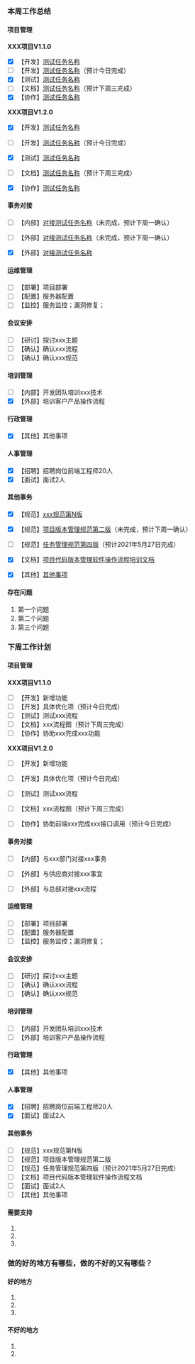 ### 本周工作总结

#### 项目管理

**XXX项目V1.1.0**

- [x] 【开发】[测试任务名称](https://gitee.com/shengyouai/dashboard/issues?id=I3RJE6)
- [ ] 【开发】[测试任务名称](https://gitee.com/shengyouai/dashboard/issues?id=I3RJE6)（预计今日完成）
- [x] 【测试】[测试任务名称](https://gitee.com/shengyouai/dashboard/issues?id=I3RJE6)
- [ ] 【文档】[测试任务名称](https://gitee.com/shengyouai/dashboard/issues?id=I3RJE6)（预计下周三完成）
- [x] 【协作】[测试任务名称](https://gitee.com/shengyouai/dashboard/issues?id=I3RJE6)

**XXX项目V1.2.0**

- [x] 【开发】[测试任务名称](https://gitee.com/shengyouai/dashboard/issues?id=I3RJE6)
- [ ] 【开发】[测试任务名称](https://gitee.com/shengyouai/dashboard/issues?id=I3RJE6)（预计今日完成）
- [x] 【测试】[测试任务名称](https://gitee.com/shengyouai/dashboard/issues?id=I3RJE6)
- [ ] 【文档】[测试任务名称](https://gitee.com/shengyouai/dashboard/issues?id=I3RJE6)（预计下周三完成）
- [x] 【协作】[测试任务名称](https://gitee.com/shengyouai/dashboard/issues?id=I3RJE6)


#### 事务对接

- [ ] 【内部】[对接测试任务名称](https://gitee.com/shengyouai/dashboard/issues?id=I3RJE6)（未完成，预计下周一确认）
- [ ] 【外部】[对接测试任务名称](https://gitee.com/shengyouai/dashboard/issues?id=I3RJE6)（未完成，预计下周一确认）
- [x] 【外部】[对接测试任务名称](https://gitee.com/shengyouai/dashboard/issues?id=I3RJE6)


#### 运维管理

- [ ] 【部署】项目部署
- [ ] 【配置】服务器配置
- [ ] 【监控】服务监控；漏洞修复；

#### 会议安排

- [ ] 【研讨】探讨xxx主题
- [ ] 【确认】确认xxx流程
- [ ] 【确认】确认xxx规范

#### 培训管理

- [ ] 【内部】开发团队培训xxx技术
- [x] 【外部】培训客户产品操作流程 

#### 行政管理

- [x] 【其他】其他事项

#### 人事管理

- [x] 【招聘】招聘岗位前端工程师20人
- [x] 【面试】面试2人

#### 其他事务

- [x] 【规范】[xxx规范第N版](https://gitee.com/shengyouai/dashboard/issues?id=I3RJE6)
- [x] 【规范】[项目版本管理规范第二版](https://gitee.com/shengyouai/dashboard/issues?id=I3RJE6)（未完成，预计下周一确认）
- [ ] 【规范】[任务管理规范第四版](https://gitee.com/shengyouai/dashboard/issues?id=I3RJE6)（预计2021年5月27日完成）
- [x] 【文档】[项目代码版本管理软件操作流程培训文档](https://gitee.com/shengyouai/dashboard/issues?id=I3RJE6)
- [x] 【其他】[其他事项](https://gitee.com/shengyouai/dashboard/issues?id=I3RJE6)


#### 存在问题

1. 第一个问题 
2. 第二个问题
3. 第三个问题


### 下周工作计划

#### 项目管理

**XXX项目V1.1.0**

- [ ] 【开发】新增功能
- [ ] 【开发】具体优化项（预计今日完成）
- [ ] 【测试】测试xxx流程
- [ ] 【文档】xxx流程图（预计下周三完成）
- [ ] 【协作】协助xxx完成xxx功能

**XXX项目V1.2.0**

- [ ] 【开发】新增功能
- [ ] 【开发】具体优化项（预计今日完成）
- [ ] 【测试】测试xxx流程
- [ ] 【文档】xxx流程图（预计下周三完成）
- [ ] 【协作】协助前端xxx完成xxx接口调用（预计今日完成）


#### 事务对接

- [ ] 【内部】与xxx部门对接xxx事务
- [ ] 【外部】与供应商对接xxx事宜
- [ ] 【外部】与总部对接xxx流程


#### 运维管理

- [ ] 【部署】项目部署
- [ ] 【配置】服务器配置
- [ ] 【监控】服务监控；漏洞修复；

#### 会议安排

- [ ] 【研讨】探讨xxx主题
- [ ] 【确认】确认xxx流程
- [ ] 【确认】确认xxx规范

#### 培训管理

- [ ] 【内部】开发团队培训xxx技术
- [ ] 【外部】培训客户产品操作流程 

#### 行政管理

- [x] 【其他】其他事项

#### 人事管理

- [x] 【招聘】招聘岗位前端工程师20人
- [x] 【面试】面试2人

#### 其他事务

- [ ] 【规范】xxx规范第N版
- [ ] 【规范】项目版本管理规范第二版
- [ ] 【规范】任务管理规范第四版（预计2021年5月27日完成）
- [ ] 【文档】项目代码版本管理软件操作流程文档
- [ ] 【面试】面试2人
- [ ] 【其他】其他事项

#### 需要支持

1.
2.
3.

### 做的好的地方有哪些，做的不好的又有哪些？

#### 好的地方

1.
2.
3.

#### 不好的地方

1.
2.
